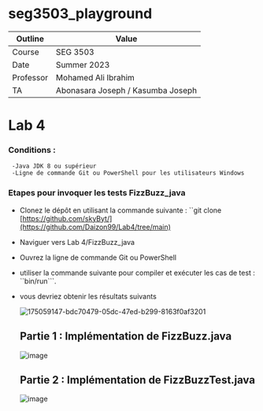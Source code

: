 # seg3503_playground
| Outline | Value |
| --- | --- |
| Course | SEG 3503 |
| Date | Summer 2023 |
| Professor | Mohamed Ali Ibrahim |
| TA | Abonasara Joseph / Kasumba Joseph | 

# Lab 4
### Conditions : 

     -Java JDK 8 ou supérieur
     -Ligne de commande Git ou PowerShell pour les utilisateurs Windows

### Etapes pour invoquer les tests FizzBuzz_java

 - Clonez le dépôt en utilisant la commande suivante : ``git clone [https://github.com/skyByt/](https://github.com/Daizon99/Lab4/tree/main)
 - Naviguer vers Lab 4/FizzBuzz_java
 - Ouvrez la ligne de commande Git ou PowerShell
 - utiliser la commande suivante pour compiler et exécuter les cas de test : ``bin/run```.
 - vous devriez obtenir les résultats suivants

   ![175059147-bdc70479-05dc-47ed-b299-8163f0af3201](https://github.com/Daizon99/Lab4/assets/113944271/5b9c1e44-935a-4845-92ac-3e60bb6493bd)




   ## Partie 1 : Implémentation de FizzBuzz.java

   ![image](https://user-images.githubusercontent.com/105554676/175054377-e0710b75-5b66-495b-b1a8-5bd4536e1fa6.png)


   ## Partie 2 : Implémentation de FizzBuzzTest.java

   ![image](https://user-images.githubusercontent.com/105554676/175059413-bb24f5df-215d-47a6-800f-a613cb5bac4d.png)
